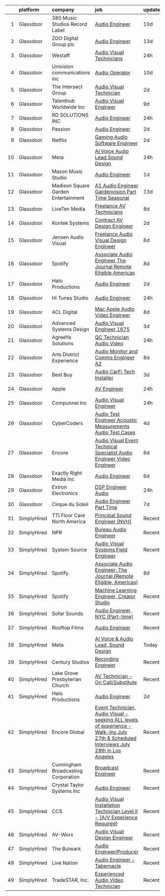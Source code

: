 

|    | platform    | company                             | job                                                                                                                                                                                                                                                                                                                                                                                                                                                                                                                                                                                                                                                                                                                                                                                                                                                                                                                                                                                                                                                                                                                                                                                                                                                                                                                                                                                                                                     | update_time   | location            |
|---:|:------------|:------------------------------------|:----------------------------------------------------------------------------------------------------------------------------------------------------------------------------------------------------------------------------------------------------------------------------------------------------------------------------------------------------------------------------------------------------------------------------------------------------------------------------------------------------------------------------------------------------------------------------------------------------------------------------------------------------------------------------------------------------------------------------------------------------------------------------------------------------------------------------------------------------------------------------------------------------------------------------------------------------------------------------------------------------------------------------------------------------------------------------------------------------------------------------------------------------------------------------------------------------------------------------------------------------------------------------------------------------------------------------------------------------------------------------------------------------------------------------------------|:--------------|:--------------------|
|  1 | Glassdoor   | 380 Music Studios Record Label      | [Audio Engineer](https://www.glassdoor.com/partner/jobListing.htm?pos=120&ao=1136043&s=58&guid=0000018224b27d689bedeb3db30e75b9&src=GD_JOB_AD&t=SR&vt=w&ea=1&cs=1_0b33577e&cb=1658473054082&jobListingId=1007998207322&jrtk=3-0-1g8ib4viokhr9801-1g8ib4vj7jfmb800-c5ba105488c61788-)                                                                                                                                                                                                                                                                                                                                                                                                                                                                                                                                                                                                                                                                                                                                                                                                                                                                                                                                                                                                                                                                                                                                                    | 10d           | Chamblee, GA        |
|  2 | Glassdoor   | ZOO Digital Group plc               | [Audio Engineer](https://www.glassdoor.com/partner/jobListing.htm?pos=128&ao=1136043&s=58&guid=0000018224b27d689bedeb3db30e75b9&src=GD_JOB_AD&t=SR&vt=w&ea=1&cs=1_cb6ba70e&cb=1658473054082&jobListingId=1007993146305&jrtk=3-0-1g8ib4viokhr9801-1g8ib4vj7jfmb800-7ebf733edbf5c28b-)                                                                                                                                                                                                                                                                                                                                                                                                                                                                                                                                                                                                                                                                                                                                                                                                                                                                                                                                                                                                                                                                                                                                                    | 13d           | El Segundo, CA      |
|  3 | Glassdoor   | Westaff                             | [Audio Visual Technicians](https://www.glassdoor.com/partner/jobListing.htm?pos=118&ao=1110586&s=58&guid=0000018224b27d689bedeb3db30e75b9&src=GD_JOB_AD&t=SR&vt=w&ea=1&cs=1_5eacbfb8&cb=1658473054082&jobListingId=1008020097936&cpc=FB7E4A1762AE5BEC&jrtk=3-0-1g8ib4viokhr9801-1g8ib4vj7jfmb800-53055f1e06461c1c--6NYlbfkN0BjjkWxnJMqt2bWVcRaVAlvBRsjLKeJHSTiWSuT7OinMaCUamQqkcii4RfH2hgQDyjezrxL9lRmS9nnpI16-946A033J3BUY42emN2I_g0nuLVb9vyxvxvkjIbbYH0tK2sTH64Tb3H6KTo_GjxjeyAy1EPJMh_DGz7ReM-fVw5KbbN1h3iblqUCu4w5gAClWXjkQ5dJiJXgPUzxBpytdm-TATVyzSk2kjsFKWdD8oA1WttcgKIXbYhNvwlJLmtJ_4veYQBxVBZGt-OTMqNo8W8quaa3-4hye-SCkccFTy8vwuoYdy40E4_iyawpiB0wUAlOu56MoqN0wvbquTYnBCpnHdL3rib-qZHwy_5Qdj4m3Az4ccgtOCOISFm2AdAM5yJUhGh98Vb_Q9phV7knj7hmvmlxDv5f1FJUuOGgCrMcJGKQKpxjeeuE5rdfqzoi_pkk9ywFQdr0Z3Gud5bXqdPaUNLMnmm2kck%3D)                                                                                                                                                                                                                                                                                                                                                                                                                                                                                                                                                                                                       | 24h           | New Orleans, LA     |
|  4 | Glassdoor   | Univision communications inc        | [Audio Operator](https://www.glassdoor.com/partner/jobListing.htm?pos=122&ao=1136043&s=58&guid=0000018224b27d689bedeb3db30e75b9&src=GD_JOB_AD&t=SR&vt=w&cs=1_26daaf19&cb=1658473054082&jobListingId=1007999053181&jrtk=3-0-1g8ib4viokhr9801-1g8ib4vj7jfmb800-b0f4a8ecfde509fd-)                                                                                                                                                                                                                                                                                                                                                                                                                                                                                                                                                                                                                                                                                                                                                                                                                                                                                                                                                                                                                                                                                                                                                         | 10d           | Guaynabo, PR        |
|  5 | Glassdoor   | The Intersect Group                 | [Audio Visual Technician](https://www.glassdoor.com/partner/jobListing.htm?pos=115&ao=1110586&s=58&guid=0000018224b27d689bedeb3db30e75b9&src=GD_JOB_AD&t=SR&vt=w&ea=1&cs=1_f1439237&cb=1658473054081&jobListingId=1008014812583&cpc=FA84DF7EA1EC2398&jrtk=3-0-1g8ib4viokhr9801-1g8ib4vj7jfmb800-eae75cc7da8cfe1b--6NYlbfkN0D3PcU9heefYh9TtgByvMoljOix8d9QGO4-sOduKDD9bT1jZI9CfBWrR-yhgruQBi5n0L7qD_hmPVgmSq2nzzmiLI7sEKmyrCIreU_gBlu4URoK-6sj1GKny1QcYsdhweX5Lo_2IByRyFyzGmom3w6kQ8Ey7qJQb4rG5ZIY9amS0sFSj8pdrNHI43SB_smQ4f3MMKOFGBYe2ScL0HIAhncAoTi2zA2-5Q6LBPAZzmeL3n5G46b7OJ_SG5ypTUZRSvHvq2LmtjbY5V4MmDS1XNOIXjRWSN_7z85gZyJglm9bD0ZrENZGT7R68Eukn2lWUK1RnPY6feakwCChE4bvGiwvhNrztiJv1VVqhqYstbPCuInv5H0a4WqFLU89zAmmaCBYjaQ1hBnzjg9lfBTy7bROOQ22NzzAuHczcGxR_Tk-am0t2YhbmdLRIr936EB6C964dwtwiB8WuaHUOufuNlbXrGVBJx9R5JTxnE2PwtXnYJ9okFqqbGGfZjYyLqtF1n9JwnyHYKfkrQ%3D%3D)                                                                                                                                                                                                                                                                                                                                                                                                                                                                                                                                                          | 2d            | Atlanta, GA         |
|  6 | Glassdoor   | Talenthub Worldwide  Inc            | [Audio Visual Engineer](https://www.glassdoor.com/partner/jobListing.htm?pos=119&ao=1110586&s=58&guid=0000018224b27d689bedeb3db30e75b9&src=GD_JOB_AD&t=SR&vt=w&ea=1&cs=1_89caa9ba&cb=1658473054082&jobListingId=1008000688025&cpc=9908D8D4413DBB8A&jrtk=3-0-1g8ib4viokhr9801-1g8ib4vj7jfmb800-c1d0c260fac26604--6NYlbfkN0DpwFV3tuw9vFlML3xauMsT_S9XsNg3VdZNHiuyFzGFE3ciwNCiWa1qTVbJP6xa3o3SiE7kSzpb_mMUGlzcqjxVlt9FBtZPcnYB_qo4ppMqZX69khtSbZ-d0anmaMDwT10aypIn4OmqiZUm8rNL9FWH7XB5YZc2tJcY2fiGON4Np7bbwGgBxOROqtV0WG-NkUcUTSnyu9rlw_fnazGV4tTeDMFo7IAtVjlOWtR-t84yxTXImUisatAwaJB1WYSgwVxzZmm9-tQOYDjaYCNDyB7vWv5Lody8rnoDUdBynKNTbz5V4VOERCWthoqO9DBbHTAITeiNVUuzNPN70fPzJsEjW9GZWxf-bVRsFaIyMuBddyymJM73FavzAsWZ6jIXtZl28m0njA4j2kQRVsy9x9xteQ-kkTU182Hk86n8-ho1zIeOj6H0EVWya1cLQVayyOlEuG1caF114kZVZt_UflLjxafu3DSPM0NjqDu_JXCLj0XvT3rpWDpJQqXfp1QHmNy3B7OPD4TPQw%3D%3D)                                                                                                                                                                                                                                                                                                                                                                                                                                                                                                                                                            | 9d            | Newark, NJ          |
|  7 | Glassdoor   | RD SOLUTIONS INC                    | [Audio Engineer](https://www.glassdoor.com/partner/jobListing.htm?pos=121&ao=1136043&s=58&guid=0000018224b27d689bedeb3db30e75b9&src=GD_JOB_AD&t=SR&vt=w&ea=1&cs=1_a3b5c4ce&cb=1658473054082&jobListingId=1008020286822&jrtk=3-0-1g8ib4viokhr9801-1g8ib4vj7jfmb800-449b377936aaaa48-)                                                                                                                                                                                                                                                                                                                                                                                                                                                                                                                                                                                                                                                                                                                                                                                                                                                                                                                                                                                                                                                                                                                                                    | 24h           | Sunnyvale, CA       |
|  8 | Glassdoor   | Passion                             | [Audio Engineer](https://www.glassdoor.com/partner/jobListing.htm?pos=126&ao=1136043&s=58&guid=0000018224b27d689bedeb3db30e75b9&src=GD_JOB_AD&t=SR&vt=w&ea=1&cs=1_12621f63&cb=1658473054082&jobListingId=1008015733975&jrtk=3-0-1g8ib4viokhr9801-1g8ib4vj7jfmb800-58ed1f78d4b135a7-)                                                                                                                                                                                                                                                                                                                                                                                                                                                                                                                                                                                                                                                                                                                                                                                                                                                                                                                                                                                                                                                                                                                                                    | 2d            | Atlanta, GA         |
|  9 | Glassdoor   | Netflix                             | [Gaming Audio Software Engineer](https://www.glassdoor.com/partner/jobListing.htm?pos=127&ao=1136043&s=58&guid=0000018224b27d689bedeb3db30e75b9&src=GD_JOB_AD&t=SR&vt=w&cs=1_62a00341&cb=1658473054082&jobListingId=1008015997451&jrtk=3-0-1g8ib4viokhr9801-1g8ib4vj7jfmb800-f56fa1ba437b8b5b-)                                                                                                                                                                                                                                                                                                                                                                                                                                                                                                                                                                                                                                                                                                                                                                                                                                                                                                                                                                                                                                                                                                                                         | 2d            | Remote              |
| 10 | Glassdoor   | Meta                                | [AI Voice   Audio Lead  Sound Design](https://www.glassdoor.com/partner/jobListing.htm?pos=107&ao=1110586&s=58&guid=0000018224b27d689bedeb3db30e75b9&src=GD_JOB_AD&t=SR&vt=w&cs=1_6a40a097&cb=1658473054078&jobListingId=1008021479078&cpc=45DC3EB807283E85&jrtk=3-0-1g8ib4viokhr9801-1g8ib4vj7jfmb800-4e073b874af96635--6NYlbfkN0DYl4UJW4r1Vl7FEn6T9F-rD9lpC-0oMJVSiWjK_MGUd5ZxEn957iThda3zHpNlLYNgMYfVQ9s4oNCXX3SjvMzf_o4TxDQLD7Iobu98RQT5UF23i3NPWfluv5sy-U_N1kSmZZ9nglkNOcZTNWhF9PvTvza0NoeMtSPc9t_RXx0KrrB8CsvYXNVDFR8V-Vg44njnKjUtrrVmSm2V-pEgU3OlWP9tRdnocWndNziLtMmjw4Z7-xcTlm7CoI_qKq6PXNApQ-ru83lYgbHQmt10Mw7Y4Q4hhEBwHTJD8H8bUqtfg9aUCoslJkahDwJ_YVyBEbTK_EEbyuSuzla4wFplNROEsO3aiPWdtGaF3FDdMudjiTojFBSd7hk3HlFj4-JctW8iliDmj5N9wBKalTLZBZ0uo4p7xNtznlySidvG1H5gnW1iOwlUPXzcjkqrktMXy-zedlmkkTHQ_HGHMvIrrJON9R1OCeNULnkgj4sOBrN_rdKAqoxgdXUGUHZobkLeLN196lqKMAo8TapvbPXPea7jZmZIifkz1qBz2kbjmSXDc7w8whZpxTWHtTAlTgMho5wKYKM7KVVq471rzYcGGbDx546yJqm7IR6ea5tIRi8xqTrHiWUI1sX5WmynVOhJ70EDei73E-ovvyK7-w1UoAfOM0fdfWxsCEfiCYLJ6lF4DXMNuFaGyFNqQzhtSyqihPuPmkNaIQT3cih-XGLx19gqlOYq4wXK3F3AbMaGXbQLcbSTY0esKCdUixtSj1PA8Haz7-cNZW4lBpKQgepwr2h0gbt_hOb9Ovwpkz1YIxlfCsnbbsTotdzIEHDJfzQ_cga-D2V5X7p6oJjaZ1jYBCM8YfS3dyo4xz3YZSSKLaYug-cd8ov-4nonAjF8nIj2rLZWte3YKaV-rLjh9NnB60vAsyJUYuP7lt7PQ2GPWln7gWPyHq77QgMiJuqSWsEbNDa9e9F1gscyI8En2mBM2pji_zx82ODAA4pVASM6REgZ3Kk5vw8n62siKOAzp_Z4syiQZVOZbw5Xwf99ZrxIXbK_ODpxMBKh0ek%3D) | 24h           | Fremont, CA         |
| 11 | Glassdoor   | Mason Music Studio                  | [Audio Engineer](https://www.glassdoor.com/partner/jobListing.htm?pos=130&ao=1136043&s=58&guid=0000018224b27d689bedeb3db30e75b9&src=GD_JOB_AD&t=SR&vt=w&ea=1&cs=1_c0651ccc&cb=1658473054083&jobListingId=1008018277232&jrtk=3-0-1g8ib4viokhr9801-1g8ib4vj7jfmb800-dd84a632376fe03c-)                                                                                                                                                                                                                                                                                                                                                                                                                                                                                                                                                                                                                                                                                                                                                                                                                                                                                                                                                                                                                                                                                                                                                    | 1d            | Mount Vernon, NY    |
| 12 | Glassdoor   | Madison Square Garden Entertainment | [A1 Audio Engineer   Gardenvision  Part Time Seasonal ](https://www.glassdoor.com/partner/jobListing.htm?pos=124&ao=1136043&s=58&guid=0000018224b27d689bedeb3db30e75b9&src=GD_JOB_AD&t=SR&vt=w&cs=1_37e1ff45&cb=1658473054082&jobListingId=1007993370187&jrtk=3-0-1g8ib4viokhr9801-1g8ib4vj7jfmb800-3218ca7778e5aef5-)                                                                                                                                                                                                                                                                                                                                                                                                                                                                                                                                                                                                                                                                                                                                                                                                                                                                                                                                                                                                                                                                                                                  | 13d           | New York, NY        |
| 13 | Glassdoor   | LiveTen Media                       | [Freelance AV Technicians](https://www.glassdoor.com/partner/jobListing.htm?pos=109&ao=1110586&s=58&guid=0000018224b27d689bedeb3db30e75b9&src=GD_JOB_AD&t=SR&vt=w&ea=1&cs=1_061838c4&cb=1658473054078&jobListingId=1008002991798&cpc=40021B6B9FB64F38&jrtk=3-0-1g8ib4viokhr9801-1g8ib4vj7jfmb800-ad12867c27c757f3--6NYlbfkN0BK9GXDcakwdiqmeo8o-2GvkYnmPkq7xevAHdeF_847qkpPJo8-WyfGoWvv7XGz-99uFw3UMeXGlJj9ym8tjGcC7PfOdZEHIY1uuVpEB7p0ZZuZj4_W2_DTIJ5PXiulAU8Fnm7YfYHG9hv_rK05i1H9e1dNgv4Qg60MttkYiOlmH2w2QZBbzUBKxQxMCVnP0y_HCKR22sbwgOlev7nIsiWXJdIhG-5tJ4rADpCsRE6y4zjez-bmTdVzhtB3Vqpcak_pQmRGRLJrhC7LX4BK5S4UnaS97aPYsTeTM7Uz6ZZwm3ZXTjQ-P5UlQbdDlIzT8T3lNuepRvewrVu78od__leUrMCoahHnF-oKfLdaj3R-FitbOHIKDWe146teHaoQQyIFkpeFBCkvt1P25_1s75DeFvIQZh3S7pU65TjpyKSyuZc0HkDPbFd_SKb_k0o4Jj5I0EFOAmN3gAAAtcgMsOE2vY-BzZkRrJYHdJxwDC0KhW5y_tP3RMAp)                                                                                                                                                                                                                                                                                                                                                                                                                                                                                                                                                                                     | 8d            | Seattle, WA         |
| 14 | Glassdoor   | Kontek Systems                      | [Contract AV Design Engineer](https://www.glassdoor.com/partner/jobListing.htm?pos=102&ao=1110586&s=58&guid=0000018224b27d689bedeb3db30e75b9&src=GD_JOB_AD&t=SR&vt=w&ea=1&cs=1_426fbd92&cb=1658473054077&jobListingId=1008014886987&cpc=149B3D5996025BBA&jrtk=3-0-1g8ib4viokhr9801-1g8ib4vj7jfmb800-a546212c94420692--6NYlbfkN0CfuwjoGl7GPnww22KG_qH1VxV-pg5CMIAqmERtwLeL8ycF7ceNQdASQTPxp4jgWWs-M0t45tF99RZCP-Y69a4reENeISWqKk45DEqGx3JramItH2_VZp6X8Qyg9Tmz2oq7QvAbYeaYMFsouQnIxVpKHd7RjwBwsnf0ucVB8jFLm9A5fsBFqXubL2-APHTB7dPe0YagyMahiTOu96h6BW_ely4A4KLRzmBe00pAQ9pv4ukHW_qgsmJjzhs-ci37wzpZNRtj4a4_vc4LiM_Kb_BpDOx97BjuQn6pHbH4SbZ-6SG0cIzdXupV_pXnL_ThZNavNkdCyosx1XLprgRcLnblLrT4IP_2ZyFSX8Jr4ipiJaEKJLkG_vECY3sUaX0eHXRYORB7WBFMmGisGGdMl5OmDNt6l5iFm9dew3Osdupe4p_CKCfHzw_jco-ftCQzh_DXgZamx4FXRHEjPW82BuL3k-jRPp_pQn6oiZ6_GSSvAKb5mkMpKzgII_Rq0e21XeMhBb_BNthMag%3D%3D)                                                                                                                                                                                                                                                                                                                                                                                                                                                                                                                                                      | 2d            | Remote              |
| 15 | Glassdoor   | Jensen Audio Visual                 | [Freelance Audio Visual Design Engineer](https://www.glassdoor.com/partner/jobListing.htm?pos=105&ao=1110586&s=58&guid=0000018224b27d689bedeb3db30e75b9&src=GD_JOB_AD&t=SR&vt=w&ea=1&cs=1_d657abf8&cb=1658473054078&jobListingId=1008008655393&cpc=32EE424DE2B657EB&jrtk=3-0-1g8ib4viokhr9801-1g8ib4vj7jfmb800-2b26840a77cfcb6f--6NYlbfkN0B91O5vKeJxR9_hxmDa8e6Q5G1GjibsWHgJn1skfYlPwkAXe845tnLEvoI6XuF0eBIBIhcz0HPUIe79UujOZBVd63yv6bxa1aImQmynUaNewE95G793KRTOknt_ThP5QTrQDOUmd5gLH-22R2jo_gzJCrI3Bf2XfHqThDx0q7NMMsUMDd3ajSAC3ZreR5MhGkgZ4tWTfFfC81XfiXcZ08jO7XxEaBTyiQ1seQSNOisk2h0T6Y70jjJAJOa3UMxhZNeG-B1NRKhiUye074jErBgV_51Fofk_0vo0_YSHINxL8lsdcTFQ7a-31fPzhRI-rSwws8ovgPVzs-U_ZIEcTOlexLyJSa2hyPRrOiMmLwMDUJ7dmocskU3gXWqkksFnw0BR9rmJR2nBXbYbJQaia_48jwaj5ORhmkEjaMuwYRFOJj9KoE37EOWHgDj7IZ5pTeDXhZim3XzokIMHgc_1KDGWcXedpZwdhH5F8KSDeG7CfzCpra9mapkKKfhFldngrfOZ4Z1lCkS0rWW9xeqcgfO87J3kPFVgeQA%3D)                                                                                                                                                                                                                                                                                                                                                                                                                                                                                                                         | 6d            | Remote              |
| 16 | Glassdoor   | Spotify                             | [Associate Audio Engineer  The Journal  Remote Eligible  Americas ](https://www.glassdoor.com/partner/jobListing.htm?pos=116&ao=1136043&s=58&guid=0000018224b27d689bedeb3db30e75b9&src=GD_JOB_AD&t=SR&vt=w&cs=1_5981b15c&cb=1658473054081&jobListingId=1008002986616&jrtk=3-0-1g8ib4viokhr9801-1g8ib4vj7jfmb800-d92e08f93933b848-)                                                                                                                                                                                                                                                                                                                                                                                                                                                                                                                                                                                                                                                                                                                                                                                                                                                                                                                                                                                                                                                                                                      | 8d            | Brooklyn, NY        |
| 17 | Glassdoor   | Halo Productions                    | [Audio Engineer](https://www.glassdoor.com/partner/jobListing.htm?pos=103&ao=1110586&s=58&guid=0000018224b27d689bedeb3db30e75b9&src=GD_JOB_AD&t=SR&vt=w&ea=1&cs=1_211d5275&cb=1658473054077&jobListingId=1008015033912&cpc=75B6770C194DCF89&jrtk=3-0-1g8ib4viokhr9801-1g8ib4vj7jfmb800-66344b39c1648170--6NYlbfkN0DZZww-p_mr8GWlqIRBY21Wjl_Fk3kglyx5_HcxykVqwaDFSJjVlUl4SCmDWBly_AThIxt-d2Ac-E3CGtxPty3MM8GBfToLumm6yYjnHD8YAIyf3ctYdpRa4tizI8BkBRdRNP_8Ljldeb8Rs8UYrkIV8Jqiugy2o5is-Rpbor5-fjFqRrMbyFA2cYxqy9JE6api9hYU2YlekHkhqBI1TCeD3iEIF56h-35w0F_UkqdDvB4-l6xFPAS1fgJ7OGIsSBttcO23QHrrFpaBxEe7pkTlOs-pk-OcjkNYLziPvlLO5PbAps_CcxTZnW20Zm8ZLYv0SyJnu3bS1dKSaFSh6djy_PHT1F3sdlGPFvOkhxxxczyRP__Ajfyn0tOiSrFa96wC-p7FAOTeW9cuv47_2G2XM2zQgt8NxtKKvRLjXDNDec5thmkRWFvK8WaRt5TwizUCschKnDKACxj7m-a5G2mRrCQoSmuXJbj24KQeTrNS678y2rL3PPh_)                                                                                                                                                                                                                                                                                                                                                                                                                                                                                                                                                                                               | 2d            | New York, NY        |
| 18 | Glassdoor   | Hi Tunes Studio                     | [Audio Engineer](https://www.glassdoor.com/partner/jobListing.htm?pos=123&ao=1136043&s=58&guid=0000018224b27d689bedeb3db30e75b9&src=GD_JOB_AD&t=SR&vt=w&ea=1&cs=1_a9c590ab&cb=1658473054082&jobListingId=1008020037420&jrtk=3-0-1g8ib4viokhr9801-1g8ib4vj7jfmb800-bbfac0bdaaf11a9f-)                                                                                                                                                                                                                                                                                                                                                                                                                                                                                                                                                                                                                                                                                                                                                                                                                                                                                                                                                                                                                                                                                                                                                    | 24h           | Boca Raton, FL      |
| 19 | Glassdoor   | ACL Digital                         | [Mac Apple Audio Video Engineer](https://www.glassdoor.com/partner/jobListing.htm?pos=111&ao=1110586&s=58&guid=0000018224b27d689bedeb3db30e75b9&src=GD_JOB_AD&t=SR&vt=w&ea=1&cs=1_4228eec0&cb=1658473054079&jobListingId=1008002805518&cpc=2CAED5C921A5F994&jrtk=3-0-1g8ib4viokhr9801-1g8ib4vj7jfmb800-b294e820e0bd7cf8--6NYlbfkN0Aba5oU64R_O9Kj8y6RMdSSFXuPwn88DcWu9IRDlipDHjxHIIFB0atBqVJ04z1yB38m2BmZD5nGuDZ1Ll4GVmNaqQXVnIYmUmM6ToJtSjcc-FJPcDSr864QuiTd4OY8QCHijlwPVkSN3uMKBnilt5Z6-nTFEUv3VnNXsF4LLM2RDbzizWvHlprvPVGqn3Ka9bO6dz6O895G4TLzwn5PIgjpWpwtT7_ETXyuCGPVEYCRHO9RvLYGy3C_ZMzNG5UmG6ZOvzqHVa6Qt5sk6wq24jmsJov-5gQc6BrDFfBKp78UWUvDuW-HsAe3QVLacqFrc1Bk4iXujljh9hhk_7huGe6VHr-ShgS63pYoHhIoV7PofDbQvIJW4a0tvU1teS_puNwTfc3llMYLtcq8Y6TqLXKluE-eq71-A-AgEDR3oKYAjttagofQgVL250FLzrOfGH3whwPa9SyfcCkiKwlsiZ2MbyAOb8ZrrJgh0F2K4kg3UQfy3jkB42ZCJYJhaAvUx9hTKSwXue4YnW23tcrZnOTJ)                                                                                                                                                                                                                                                                                                                                                                                                                                                                                                                                               | 8d            | Remote              |
| 20 | Glassdoor   | Advanced Systems Design             | [Audio Visual Engineer   1675](https://www.glassdoor.com/partner/jobListing.htm?pos=101&ao=1110586&s=58&guid=0000018224b27d689bedeb3db30e75b9&src=GD_JOB_AD&t=SR&vt=w&ea=1&cs=1_301aec53&cb=1658473054077&jobListingId=1008013000580&cpc=D24EE3D704DEE7AC&jrtk=3-0-1g8ib4viokhr9801-1g8ib4vj7jfmb800-53856959d38fb972--6NYlbfkN0DdLn5tXN_RiyJSiFodarGZFJKa8s6F6AK0THPBWp05MQAviCpm5lNzEF6gD3DTAf6n8aeNrhHR59c6f01ZkzNNOYyicUjSDHyP8w7Fb6VcMKrqCkZijDoa-nn-rz3ZJ99wKyrCzIIz8Z3mQTlp__DDH6aEsf9LKIFSJxB72VypXDNZyuLvxURcqWxMEjJHbMVpaQ2o8cGMD6i4G_bW5oOXTQhzfEoKbtxwF90vtIR3clwVI47Mz3X5VC-55Yu5gbjr_wlPJvNaD25kvBd869_3HxmVcsSEo7w-K9XDrgoCAK52yufMcXvjSHyt0OArYr5WgfQcr26PRX9A2UVeKs4CtEY9a1rdzGNVpr8yhdVa60yMulS1BKT39DFy7mUTP1opaaoWs4j150_e1zFq11my70ye1u2OCC7mQA9L1uBh57rDRFOibRR6AcjEnZyc9IRurAHRj1qaSu-30EKY2n4MbwBEKVzAMhtNOIoeXvuK46A6wJlnihIsxEqm4NIT9IpwZS5T4tuSNQ%3D%3D)                                                                                                                                                                                                                                                                                                                                                                                                                                                                                                                                                     | 3d            | Ocoee, FL           |
| 21 | Glassdoor   | AgreeYa Solutions                   | [QC Technician  Audio Video ](https://www.glassdoor.com/partner/jobListing.htm?pos=112&ao=1110586&s=58&guid=0000018224b27d689bedeb3db30e75b9&src=GD_JOB_AD&t=SR&vt=w&ea=1&cs=1_24772887&cb=1658473054079&jobListingId=1008020333791&cpc=AC285F3A3ECA6BB0&jrtk=3-0-1g8ib4viokhr9801-1g8ib4vj7jfmb800-ba8af03359d48773--6NYlbfkN0Dwb_YIohz4zuU9-hizYTxpAJ9-qZQvsILXUPhgrrTAx3mZ_Lu1qVqwOh5Ze-qDd885cPFgi3L8VenDH92BWHQP0XVJRCwgTZDrdlSR8c0n_1EclDeEwRqF-QcPJNZ4NLgPlcfqdO76yu63TSV6EHIOx2fp18nyH_NCioCOggIAMvrx_VOrMcnSUWLsTjnKjkjh0eZPQzBBqlNwVm-_pnZ8-uWDZ_0pQg8PQE1kFt0t3BRyntoShMSOqnujF09KvhKzVGwmbBkU0XqWtuNSQNQ5bhIm8nFnQZ4MkjJtggCv_Gvvk_KHLNQBHJ6FMN5RRmnyL9LcLcEnmVZJQbk9BqzKXo5BSTbjoAOAg5wBxMvlGy7Qdk5k0uZSeCDVfLXmonWX46k0bnxIwDSQEctKriOTj7HuMEdJHFmFB1gyOG8pUgQQrPBC9qhE_4Lrw5MzaaVUNm8zGtBSTTbmTjfwB0RlGcD7q6a0MMjBtHrrGYgAVI3bPb2TTRdoN2JI16YwD40%3D)                                                                                                                                                                                                                                                                                                                                                                                                                                                                                                                                                                    | 24h           | Remote              |
| 22 | Glassdoor   | Arts District Experience            | [Audio Monitor and Comms Engineer  A2 ](https://www.glassdoor.com/partner/jobListing.htm?pos=104&ao=1110586&s=58&guid=0000018224b27d689bedeb3db30e75b9&src=GD_JOB_AD&t=SR&vt=w&ea=1&cs=1_49a9843d&cb=1658473054078&jobListingId=1008002982291&cpc=61B26E8FEFFA679F&jrtk=3-0-1g8ib4viokhr9801-1g8ib4vj7jfmb800-39ea313bca12befe--6NYlbfkN0D0ZqxdZg2TwcIemQ4yr89eGinLCR7bn2QHXosobzuZIJSor4ZPVBOT2L9Mlgfx6AOS2IIiuGHiLVH64qtivB8pDGiK_JQM4xAoNtnMFS0buuvD1W7EwVEAJrqvZRWMRddfnj6KaR6cFk5Od48IMjeZ2X7VU9XLLfhMBrVFyLFMqH6BYusBCuizqndnGmlk7cS0vZ50ARr3pyJdKjEJtDk7lESbmXQQL8AA0586QEUQ8vQFOwhJha1ILKTq49f_n6898qsyYYadxIn6j38PYryFVarKfAP75nNCNSvKNmank-Q0C0vX4QrZDKq06cWzIYrgjpY2f-gfr5mNVmLV62Gpgauht58i-Q7bgUv2sLJ0UeS6VX7_PY90LsWf57leajg2oRljoKR_AGTJUIopI8suMSHnE6yvgdNfTrGDVZSlawTZAAUrSNxgSyQxb5_Wu7IyOfwIrMRzhxIeKgOnXIPmM5rRLfaHMgUo2rNSA_bXIXFiacbnz9j1fm81TbbX50bqpYHrX-vZ2kB8T4wVQ1WZ)                                                                                                                                                                                                                                                                                                                                                                                                                                                                                                                                        | 8d            | Brooklyn, NY        |
| 23 | Glassdoor   | Best Buy                            | [Audio   CarFi Tech Installer](https://www.glassdoor.com/partner/jobListing.htm?pos=110&ao=1110586&s=58&guid=0000018224b27d689bedeb3db30e75b9&src=GD_JOB_AD&t=SR&vt=w&cs=1_3417fd23&cb=1658473054078&jobListingId=1008012429486&cpc=44CD5376B8534B8F&jrtk=3-0-1g8ib4viokhr9801-1g8ib4vj7jfmb800-10a1a94632fda9e7--6NYlbfkN0A3euUoOlcFOg58Q6nmuUh0Lnp17JpRiT8Tdiqcy7-gI_hyDmBNSZLJNr6FHfZmZJa0VDIDwCMG0noRe5dgWrDS_qKZBWxd6CbsmJDPugkRFDF04bdH_Iqmg07pJL6Fz2JFuecTBT9LcgTqfh0L_aiZ0z-5xbNMojjojgqJpXkKHKjAjrAqO-rgLHmJLVxjSh7dS2Pz7EiwiPAZkwr7uLQnbihKncJvYnI33P8eePp1ERgC6dZlEfEGoxUDX6uw1xd2YlG2y9gPf0XKHYbYhtW52aRvWiQa3-RS7Zatu9R3LG1cxl3V_k4WdxeAe8TUM0N3YphhPPzTyBjK6Lby1v8PwvD5JVzLL7NbYd93eFiqJJIzqW1LRldTwN0g85MZxnPLM4IEL3LSP9womGcuipR_-AHwgxNHZUvdio3z1mSlGOnH_EXMfYwvO2szqCNA0mIA4VxbR27kgGho9SdT9bdwLNs0dcVkqEkJInL2b5eSqZKIYkxoklGZ)                                                                                                                                                                                                                                                                                                                                                                                                                                                                                                                                                                                      | 3d            | Kennewick, WA       |
| 24 | Glassdoor   | Apple                               | [AV Engineer](https://www.glassdoor.com/partner/jobListing.htm?pos=113&ao=1110586&s=58&guid=0000018224b27d689bedeb3db30e75b9&src=GD_JOB_AD&t=SR&vt=w&cs=1_219d8a40&cb=1658473054079&jobListingId=1008019302500&cpc=8795CF9063CD573D&jrtk=3-0-1g8ib4viokhr9801-1g8ib4vj7jfmb800-3536138c47a3af45--6NYlbfkN0BvKrLyj5gPmtZO9T8euul8TCxuuKNOtzRJOomxnwSEodTz2Bc-sPZlFpP0h5lDivqxI-fK3-TlM2d2NxbYzXrISUOO51adM8tR7S16T4-o6xp5C69GDmo1jQK3XTAHIECzea6A9N-63PN2l8ezoGldBBcClgVny3GMqf-J4g_eFa_c8SJiqvAt33T31Jx-T1auTmGQXNGdZX1-eefe-jBZF7yE-Ntr7eJTnBtBI_Vbr5Udu9V0lngIohjVknlrcHpBI9ZKa6n-BoaoQ3IE8uATX0ef_I5JpA-pXrJx6D74Q_lmhqBil-WscIy52HKmoKZRfLVxXr2UO90Lw3Y5GUSzOYP9ljRUG-E7U5og71_mCw-ayrAXr6SaUamfcUctNr6dLL4CGkv5JAhFeGLV-4x0vGf8Cy1QsOB_9JoNu51QA_5tSCut4lYVdLk3jckrgvU4TXnGFlrSs0Hd3jAJ8VJIOWvwQm4IGWLQdoEa3TQco4droocr31v4HcfLV3c5c2fyxfeKOsKPyh3rNPO9ffB79J72EnQYjSi3OI1qD1pMvx3MRBY9csHo9W0uan6PIgMZAsXdZPTXy0DmOxKgfTGmhwu_4rKzqf8m3BKtrQ3j3DeoFG7Fl-JHt88b3R51B2YBOidNYzhrAOPV7x-0wze2AulahySUx_d_-U_IFWRhh8gWq53LOBov5aKEeJiEDGSDbPcIfnKulAd5M0jUTcI-HW_WZ5924xTVXXOdauC2fHTTiZwa_EmqTGwKnLPTuQOUemTYJDwb2oXlktseV3G5umQBm0nld5tVxBgN30m5VolcSQU3AbPbOGe0C9iGPjqZ2SY6uDFKBWrtADpzLy5PnGHk_t68a4K7JLg2_GJDL9HQrwPvjab_hapTcGjwjbw8xnzDe394soGwUjQs3n0_Ao2PNpo11JpOCAsIOtJv49d1ghZRygbS)                                                                                                                                       | 24h           | New York, NY        |
| 25 | Glassdoor   | Compunnel Inc                       | [Audio Visual Engineer](https://www.glassdoor.com/partner/jobListing.htm?pos=117&ao=1110586&s=58&guid=0000018224b27d689bedeb3db30e75b9&src=GD_JOB_AD&t=SR&vt=w&ea=1&cs=1_85ace5c9&cb=1658473054081&jobListingId=1008019842264&cpc=654405A9B1E0A9F5&jrtk=3-0-1g8ib4viokhr9801-1g8ib4vj7jfmb800-c68b5416a4a26e2b--6NYlbfkN0DU7hgtDhmC-fI0i-N7DqaBmluWfFdS70gHoSazL13xmbRt9lTYaO5of6LIa3z4s1O0G-f_XCIawSwOeVB2ntAwIzI6Q77NQhauDw1v8UX80pZeIeMlz1HFmt7ZQj831QthQdutA4Wmqp_XW1fwGlJG0O2X6T1Ouot8tq-tn_RJ7hkQxHQCWzgJmJXazpl2ENVm_wpVMOvn1hRAnx1UXnNhkRmsyI670tUxizkshQPEYeKWfF-1quXjybax3nc3rprgFltKcJuvLImsodNN8YJww9uKUyfGZ9zk1sOri3PgoKLWrdTc0j7K31kO5se9rEdPqMZkJwHg9K9-e49UKRaPIz9vZMxATZicRa8aOftc2o0tB6K0pUID7QD4fQNSoWK0DIX7G8t0pmPn3LGHanAT7JSDU-CVm--jrIqVwUrQHWnbnjpfefY8T6y8_x7kNgWDQh7h6CZHCZSHqSqU9sTy2xp0GvMYmI0PNHJhqscObQLqW2HqDef_BfiQjmsShlLZNPeTyYGIfA%3D%3D)                                                                                                                                                                                                                                                                                                                                                                                                                                                                                                                                                            | 24h           | Boston, MA          |
| 26 | Glassdoor   | CyberCoders                         | [Audio Test Engineer  Acoustic Measurements Audio Test Cases](https://www.glassdoor.com/partner/jobListing.htm?pos=114&ao=1110586&s=58&guid=0000018224b27d689bedeb3db30e75b9&src=GD_JOB_AD&t=SR&vt=w&ea=1&cs=1_d281a39e&cb=1658473054079&jobListingId=1008010211666&cpc=F4EED0218A761C36&jrtk=3-0-1g8ib4viokhr9801-1g8ib4vj7jfmb800-9cba9456a3932043--6NYlbfkN0CpFJQzrgRR8WqXWK1qKKEqALWJw739KlKqr2H-MSI4eoBlI4EFrmor2FYZMP3muM0MAK12PrKEhQTIFjf9n0AHw4xtgOHg2uA5f8H1_1xNgzv5SXTe6LeBDr0wpL4cbUNfdk0jPS20tcKCtT1StTTXy_7__0Wg_ONgQsReUV2QJE3Vhj_iINrNnBj4hBVAbD4qbZADQm7Ad2AGMgyQ1CQCOIeGw89Za8R3vMF5UmOWGVlWm-GF4liHSZB4C73S3w8lgMXD5oZqiJHff3NEen0SB6SBu2JFCYf5DdJIdTGIFwt8aBCFxJG3Lfl8nG0S9Rls5hnXtf4lUIgT3gYQpWWRjqeoPIS4EAjHHZ_TPMJiBA6El527NdvcPfXUdp4cP0a6GkPPlcZiKsJOG2MUY91PP64V_FnfLYssUHLRpTlPfKLUgOqp6PkJ_2CJSENrMANTY2sykXHuz1dNVkXne-whKyONPm-8b3IOEZoyKGNMROIuN9P2avjTWyn7OODOpGOtpFYYbX5Ri0Oh_NQKvA0-Mr2UVthJg6Ba9vpenIAYm9NL9OnoboJAiF37pYCWqgU1T6ZIvvDMR_2pMVJO0JfVWZf2b6TmufqNhmgU3Vy8HlSG0ZRKWPQJSclastMifFfw7veJQpZGokPv_KMhz8v-1jJSuq7xbe41Jt2Q3uewlpaGuCKjDhNuxehPi7WepLZVXbij4QZAT7JaRuppRwn0FububWjRCrmjF2I1BJP8gnxkvYl2Ff9VU78XLR9z_9llILszD6gqm4k49C3UM9Th2HO0SNO8rOy6vTNC6t9ps7ARy-DIQGnptfqw4L6sfYzLobqOJU8_h6uwIMX_1dZoIgdPEgXJ3HM4dmdQl5KT1Xmq_nrIu4n26E8saSnC8MFgmVxKDhnFt2IHWzpY4GDFqGcMdTpP6IoQAhJ34oPIe4j1APr2WN1zIsjw739cukbjukRsyH50GAM12a-mo3vFXxTcWVfg2I-cNNHRe-ZS5Lao200Sd1WrdVlrHU0i4WE%3D)    | 4d            | San Francisco, CA   |
| 27 | Glassdoor   | Encore                              | [Audio Visual Event Technical Specialist   Audio Engineer  Video Engineer](https://www.glassdoor.com/partner/jobListing.htm?pos=108&ao=1110586&s=58&guid=0000018224b27d689bedeb3db30e75b9&src=GD_JOB_AD&t=SR&vt=w&ea=1&cs=1_32b06d3c&cb=1658473054078&jobListingId=1008007441210&cpc=BAB9AA3F436D8911&jrtk=3-0-1g8ib4viokhr9801-1g8ib4vj7jfmb800-6b8c9e5222837137--6NYlbfkN0DyLD__ZQpJZwLO2s49LS2dcS2T4cy1KEhKtYr6CiU9rJOWweEK8TsOan86x5Q3mDjS1j-QPGNepyOuZgdeC4jlIsd6lSnthVuu9ccRZpuYgiDA-f-LY8suPaEqxWeb2x0Z1IBxabaH-9pZUSP-Y-cK9lqWGi8-jVKHiQCC32IoU8LLmiSGJMB189y0YGvro67qbZy3br5V6HdmlrnwHkt0iKmZcTGM0GZp6aH4LSVuAWndBoEc5tsVcg8skUUqV2umcHQp2ZRbi7VByL2_4zSKfL3KBvtZUqYifYilHkwRSCnmE3T92oSPKRH8PqGdkfWahNC97qpyiYIdxKKnFOeg3oS_m7d_KZXDszccrqqtl1__89qgThLftDB5SQ2InpB_9LArUW0YY3rHQ5ZnBOaRrTc0OvHklfXDooXFRpcPsrRQk21fzHcXdyzpSWpzXIdpZRpFQq_E1-7ZaE9j05WJpp9Qm3xkNaADu8Ivq04qpkP5TWJ9agf44QaotcCEabznMpiSpOrk6vb6ARub04C96XD893bDkezC9yuUf_MZiozxgCKowbD1RS4EZu663CZJLewmn0JxnA%3D%3D)                                                                                                                                                                                                                                                                                                                                                                                                                                         | 6d            | Philadelphia, PA    |
| 28 | Glassdoor   | Exactly Right Media  Inc            | [Audio Engineer](https://www.glassdoor.com/partner/jobListing.htm?pos=125&ao=1136043&s=58&guid=0000018224b27d689bedeb3db30e75b9&src=GD_JOB_AD&t=SR&vt=w&ea=1&cs=1_e5582ae9&cb=1658473054082&jobListingId=1008007779281&jrtk=3-0-1g8ib4viokhr9801-1g8ib4vj7jfmb800-4a289f9400f6aff6-)                                                                                                                                                                                                                                                                                                                                                                                                                                                                                                                                                                                                                                                                                                                                                                                                                                                                                                                                                                                                                                                                                                                                                    | 6d            | Los Angeles, CA     |
| 29 | Glassdoor   | Extron Electronics                  | [DSP Engineer Audio](https://www.glassdoor.com/partner/jobListing.htm?pos=106&ao=1110586&s=58&guid=0000018224b27d689bedeb3db30e75b9&src=GD_JOB_AD&t=SR&vt=w&ea=1&cs=1_e65802cb&cb=1658473054078&jobListingId=1008021175940&cpc=DE56C24FF6DEC286&jrtk=3-0-1g8ib4viokhr9801-1g8ib4vj7jfmb800-337ab0c0dae252cd--6NYlbfkN0AUt3IldPz8DMSeZn7LXGlOreNDrQisOFkBzwbGjNUStM2DKElQXzNAiHdJWU3HXHAGsNZOvNfraC9qQsIarMFiMDH12aXQzHSaQ8_5MrXS1TPMhWNELKyjK-d7YAEampf4xjYoDKk0hhjhOQ0YW-Jf4sv-tioJwEEetM4KBdPnwSrm41RiwRCxwx4Q1z6bOXMtoL1UwpX0lyuqX8xURh7DxT8V2dY3Dol3fnTzC_fdKTy5MfWz_3Zp0Qhky7sKljpf-0vVIcHWJelXO8KuoHCX7BUp1I5QgSGa0vDYyEEMjQwYyurKYxkVEJImYDacIoGA6nO2tQv03wL5PL6P_pcl9eGti6gJLs4YWr_F35KrtbXy6HgPsv_ics0viTictHVpw68mNt3AaEfKjv5_m0Or9EV8-NJAXijS4a_dRF5e0NEBu5pjUq2z3AoOld0h9PuGYBlZhBQoDxFt5Befp5dDMBGlnRhmez6wvoMdM-XYs7nyZNrigixjLEUogj7_lSt6aZIwbINXEA%3D%3D)                                                                                                                                                                                                                                                                                                                                                                                                                                                                                                                                                               | 24h           | Raleigh, NC         |
| 30 | Glassdoor   | Cirque du Soleil                    | [Audio Engineer  Part Time ](https://www.glassdoor.com/partner/jobListing.htm?pos=129&ao=1136043&s=58&guid=0000018224b27d689bedeb3db30e75b9&src=GD_JOB_AD&t=SR&vt=w&cs=1_607a7931&cb=1658473054082&jobListingId=1008006502771&jrtk=3-0-1g8ib4viokhr9801-1g8ib4vj7jfmb800-ab4ced61851abd99-)                                                                                                                                                                                                                                                                                                                                                                                                                                                                                                                                                                                                                                                                                                                                                                                                                                                                                                                                                                                                                                                                                                                                             | 7d            | Boston, MA          |
| 31 | SimplyHired | TTI Floor Care North America        | [Principal Sound Engineer (NVH)](https://www.simplyhired.com/job/fOP03YqFe32XiT_BeLUpyB1INqbzxKWFGR22Tqrrdl__8v_sIsQXUQ?q=audio+engineer)                                                                                                                                                                                                                                                                                                                                                                                                                                                                                                                                                                                                                                                                                                                                                                                                                                                                                                                                                                                                                                                                                                                                                                                                                                                                                               | Recently      | Charlotte, NC       |
| 32 | SimplyHired | NPR                                 | [Bureau Audio Engineer](https://www.simplyhired.com/job/48fbd3fxzMiTsj8fd3hGlwx5mlD-0cpnxFgZxtSTVPBd5vrUq0L6yA?q=audio+engineer)                                                                                                                                                                                                                                                                                                                                                                                                                                                                                                                                                                                                                                                                                                                                                                                                                                                                                                                                                                                                                                                                                                                                                                                                                                                                                                        | Recently      | New York, NY        |
| 33 | SimplyHired | System Source                       | [Audio Visual Systems Field Engineer](https://www.simplyhired.com/job/xVBqUv_Jb7WJWKXZWvKMDvPPRs-yjpNF3jAs9pIqje1SIoBa9tk9Yw?q=audio+engineer)                                                                                                                                                                                                                                                                                                                                                                                                                                                                                                                                                                                                                                                                                                                                                                                                                                                                                                                                                                                                                                                                                                                                                                                                                                                                                          | Recently      | Hunt Valley, MD     |
| 34 | SimplyHired | Spotify                             | [Associate Audio Engineer, The Journal (Remote Eligible, Americas)](https://www.simplyhired.com/job/iCzS3WZ2ITLPu2aArLf1uJUDEPyjSAQ7ImDc4B5RGGySKyD5RSjE3Q?q=audio+engineer)                                                                                                                                                                                                                                                                                                                                                                                                                                                                                                                                                                                                                                                                                                                                                                                                                                                                                                                                                                                                                                                                                                                                                                                                                                                            | 8d            | Brooklyn, NY        |
| 35 | SimplyHired | Spotify                             | [Machine Learning Engineer, Creator Studio](https://www.simplyhired.com/job/bnNu0vH-gWzF7ZFA5MauF5HRIsdYKtxYS3Nir7I-kqV0Thsa5RU5LA?q=audio+engineer)                                                                                                                                                                                                                                                                                                                                                                                                                                                                                                                                                                                                                                                                                                                                                                                                                                                                                                                                                                                                                                                                                                                                                                                                                                                                                    | Recently      | New York, NY        |
| 36 | SimplyHired | Sofar Sounds                        | [Audio Engineer, NYC (Part-time)](https://www.simplyhired.com/job/EiNiW2mMVX0xTAm7yq4zkMpAZba0c5Ol6NqXZTMEb8Vlvxf-RhrULw?q=audio+engineer)                                                                                                                                                                                                                                                                                                                                                                                                                                                                                                                                                                                                                                                                                                                                                                                                                                                                                                                                                                                                                                                                                                                                                                                                                                                                                              | Recently      | New York, NY        |
| 37 | SimplyHired | Rooftop Films                       | [Audio Engineer](https://www.simplyhired.com/job/6J_QMIk6tHxx5jlR5Uth2LuY5SXToFDWy8dNgUy8qNkoH5gs7F9o9A?q=audio+engineer)                                                                                                                                                                                                                                                                                                                                                                                                                                                                                                                                                                                                                                                                                                                                                                                                                                                                                                                                                                                                                                                                                                                                                                                                                                                                                                               | Recently      | Brooklyn, NY        |
| 38 | SimplyHired | Meta                                | [AI Voice & Audio Lead, Sound Design](https://www.simplyhired.com/job/SzruYPaTevedShd2RHm9U8rOCQ2eaX3ce_kdSJR2JETOiOm82xoG1Q?q=audio+engineer)                                                                                                                                                                                                                                                                                                                                                                                                                                                                                                                                                                                                                                                                                                                                                                                                                                                                                                                                                                                                                                                                                                                                                                                                                                                                                          | Today         | Remote +1 location  |
| 39 | SimplyHired | Century Studios                     | [Recording Engineer](https://www.simplyhired.com/job/QoaSeX6Y81vVAhqEWE1llR60pEjKYc0Wkkmu5cZ1MnEwdU0kruJmfg?q=audio+engineer)                                                                                                                                                                                                                                                                                                                                                                                                                                                                                                                                                                                                                                                                                                                                                                                                                                                                                                                                                                                                                                                                                                                                                                                                                                                                                                           | Recently      | Jacksonville, FL    |
| 40 | SimplyHired | Lake Grove Presbyterian Church      | [AV Technician - On Call/Substitute](https://www.simplyhired.com/job/tb9Lp_96v5nuqnhe0ZYtbeKN6hRlb-jVRHz1dLdsFAKeVM_Axvfv9Q?q=audio+engineer)                                                                                                                                                                                                                                                                                                                                                                                                                                                                                                                                                                                                                                                                                                                                                                                                                                                                                                                                                                                                                                                                                                                                                                                                                                                                                           | Recently      | Lake Oswego, OR     |
| 41 | SimplyHired | Halo Productions                    | [Audio Engineer](https://www.simplyhired.com/job/r25qTyPtmMJ__1PN1O46M_mvcQl1D56NLDlq2ezFgJTae6m_wNijLw?q=audio+engineer)                                                                                                                                                                                                                                                                                                                                                                                                                                                                                                                                                                                                                                                                                                                                                                                                                                                                                                                                                                                                                                                                                                                                                                                                                                                                                                               | 2d            | New York, NY        |
| 42 | SimplyHired | Encore Global                       | [Event Technician, Audio Visual - seeking ALL levels of experience - Walk-Ins July 27th & Scheduled Interviews July 28th in Los Angeles](https://www.simplyhired.com/job/P3CNkeaor6u2CyNKk_Dme2325ntx_8hQmfiO90jt_OYX4JzpGV0eFA?q=audio+engineer)                                                                                                                                                                                                                                                                                                                                                                                                                                                                                                                                                                                                                                                                                                                                                                                                                                                                                                                                                                                                                                                                                                                                                                                       | Recently      | Los Angeles, CA     |
| 43 | SimplyHired | Cunningham Broadcasting Corporation | [Broadcast Engineer](https://www.simplyhired.com/job/JieQNbx6PaS0O72d7ychTJ5jsGsflKZYvOobHB_YWy02noFYBdL1Mg?q=audio+engineer)                                                                                                                                                                                                                                                                                                                                                                                                                                                                                                                                                                                                                                                                                                                                                                                                                                                                                                                                                                                                                                                                                                                                                                                                                                                                                                           | Recently      | Birmingham, AL      |
| 44 | SimplyHired | Crystal Taylor Systems Inc          | [Audio Engineer](https://www.simplyhired.com/job/LhUCvXc8AQWQcD0TGVZasBb9SNg6lz7uzKz2Ilor3DNMxpShNP91Dg?q=audio+engineer)                                                                                                                                                                                                                                                                                                                                                                                                                                                                                                                                                                                                                                                                                                                                                                                                                                                                                                                                                                                                                                                                                                                                                                                                                                                                                                               | Recently      | Brentwood, TN       |
| 45 | SimplyHired | CCS                                 | [Audio Visual Installation Technician Level II - (A/V Experience Required)](https://www.simplyhired.com/job/hp7wTdG2D4h6XsFVGPOewO-Vyj1B6DzY1fLd6maTOj_abznLscSMiA?q=audio+engineer)                                                                                                                                                                                                                                                                                                                                                                                                                                                                                                                                                                                                                                                                                                                                                                                                                                                                                                                                                                                                                                                                                                                                                                                                                                                    | Recently      | Denver, CO          |
| 46 | SimplyHired | AV-Worx                             | [Audio Visual Design Engineer](https://www.simplyhired.com/job/osU1oFxAsG5nvpwq7Vu3VOvR8jX95-ApjoBOYtmfshydI0kaUq_3gw?q=audio+engineer)                                                                                                                                                                                                                                                                                                                                                                                                                                                                                                                                                                                                                                                                                                                                                                                                                                                                                                                                                                                                                                                                                                                                                                                                                                                                                                 | Recently      | West Palm Beach, FL |
| 47 | SimplyHired | The Bulwark                         | [Audio Engineer/Producer](https://www.simplyhired.com/job/n_62sdMl_VyX80lOQG59KPB-afVH60nnAEc0ODDMsv6ZadDCgjjCcg?q=audio+engineer)                                                                                                                                                                                                                                                                                                                                                                                                                                                                                                                                                                                                                                                                                                                                                                                                                                                                                                                                                                                                                                                                                                                                                                                                                                                                                                      | Recently      | Remote              |
| 48 | SimplyHired | Live Nation                         | [Audio Engineer - Tabernacle](https://www.simplyhired.com/job/ivjfh3rrkjP-61cPhxu9PA0rkvEupZL4DIFdZWBZ2KhQoU_hRJQrDQ?q=audio+engineer)                                                                                                                                                                                                                                                                                                                                                                                                                                                                                                                                                                                                                                                                                                                                                                                                                                                                                                                                                                                                                                                                                                                                                                                                                                                                                                  | Recently      | Atlanta, GA         |
| 49 | SimplyHired | TradeSTAR, Inc.                     | [Experienced Audio Video Technician](https://www.simplyhired.com/job/0fuU6smMaxx_w2Cws_Yb-95yEGaBwlh3mM_PPLEB-lhBBEr0dGr3PQ?q=audio+engineer)                                                                                                                                                                                                                                                                                                                                                                                                                                                                                                                                                                                                                                                                                                                                                                                                                                                                                                                                                                                                                                                                                                                                                                                                                                                                                           | Recently      | Austin, TX          |